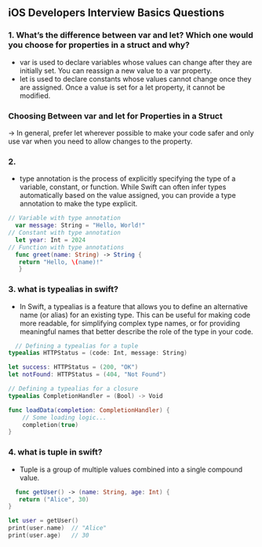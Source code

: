    ##                                              iOS Developers Interview Basics Questions
### 1. What’s the difference between var and let? Which one would you choose for properties in a struct and why?
  - var is used to declare variables whose values can change after they are initially set. You can reassign a new value to a var property.
  - let is used to declare constants whose values cannot change once they are assigned. Once a value is set for a let property, it cannot be 
             modified.
   ###                            Choosing Between var and let for Properties in a Struct
   -> In general, prefer let wherever possible to make your code safer and only use var when you need to allow changes to the property.

### 2.
   - type annotation is the process of explicitly specifying the type of a variable, constant, or function. While Swift can often infer types automatically 
     based on the value assigned, you can provide a type annotation to make the type explicit.

    
   ```swift
   // Variable with type annotation
     var message: String = "Hello, World!"
   // Constant with type annotation
     let year: Int = 2024
   // Function with type annotations
     func greet(name: String) -> String {
      return "Hello, \(name)!"
      }
   ```
     
### 3. what is  typealias in swift?
   - In Swift, a typealias is a feature that allows you to define an alternative name (or alias) for an existing type. This can be useful for making code 
     more readable, for simplifying complex type names, or for providing meaningful names that better describe the role of the type in your code.

```swift
  // Defining a typealias for a tuple
typealias HTTPStatus = (code: Int, message: String)

let success: HTTPStatus = (200, "OK")
let notFound: HTTPStatus = (404, "Not Found")

// Defining a typealias for a closure
typealias CompletionHandler = (Bool) -> Void

func loadData(completion: CompletionHandler) {
    // Some loading logic...
    completion(true)
}
   ```

### 4. what is tuple in swift?
   -  Tuple is a group of multiple values combined into a single compound value.

 ```swift
   func getUser() -> (name: String, age: Int) {
    return ("Alice", 30)
}

let user = getUser()
print(user.name)  // "Alice"
print(user.age)   // 30
 ```
